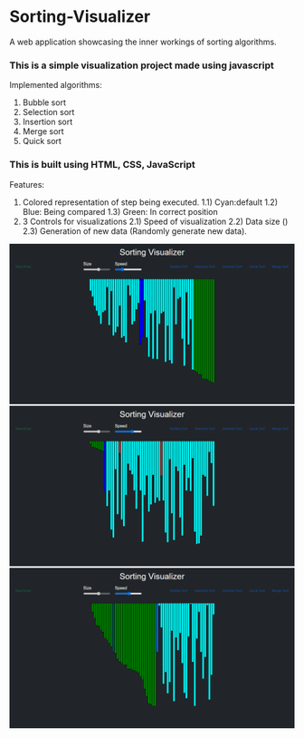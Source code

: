 # Sorting-Visualizer

A web application showcasing the inner workings of sorting algorithms.
### This is a simple visualization project made using javascript 

Implemented algorithms:
1) Bubble sort
2) Selection sort
3) Insertion sort
4) Merge sort
5) Quick sort

### This is built using HTML, CSS, JavaScript <br/>

Features:
1) Colored representation of step being executed.
  1.1) Cyan:default
  1.2) Blue: Being compared
  1.3) Green: In correct position
2) 3 Controls for visualizations
  2.1) Speed of visualization
  2.2) Data size ()
  2.3) Generation of new data (Randomly generate new data).

<img src="img/img1.png"> <br/>
<img src="img/img2.png"> <br/>
<img src="img/img3.png"> <br/>
